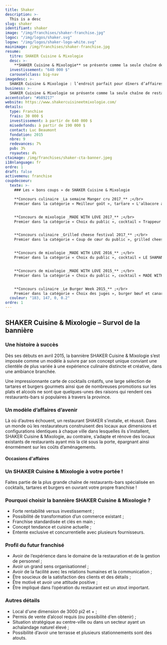 ```yaml
---
title: Shaker
description: >-
  This is a desc
slug: shaker
identifiant: shaker
image: "/img/franchises/shaker-franchise.jpg"
logoc: "/img/logos/shaker.svg"
logow: "/img/logos/shaker-logo-white.svg"
mainimage: /img/franchises/shaker-franchise.jpg
resume:
  titre: SHAKER Cuisine & Mixologie
  desc: >-
    **SHAKER Cuisine & Mixologie** se présente comme la seule chaîne de restaurants-bars spécialisée en cocktails, tartares et burgers gourmets. C’est dans un décor de style industriel chic que sa clientèle de tous âges abonde, du dîner à la fin de soirée, pour « Vivre l’expérience SHAKER », au gré d’alléchantes promotions hebdomadaires. 
  investissement: "640 000 $"
  carouselclass: big-nav
imagedesc: >-
  SHAKER Cuisine & Mixologie : l’endroit parfait pour dîners d’affaires, soupers tendance et sorties nocturnes. (Ci-dessus, le SHAKER Gatineau ; le 7e restaurant de la bannière). 
business: >-
  SHAKER Cuisine & Mixologie se présente comme la seule chaîne de restaurants-bars spécialisée en cocktails, tartares et burgers gourmets. C’est dans un décor de style industriel chic que sa clientèle de tous âges abonde, du dîner à la fin de soirée, pour « Vivre l’expérience SHAKER », au gré d’alléchantes promotions hebdomadaires.
accentcolor: "#b89217"
website: https://www.shakercuisineetmixologie.com/
details:
  type: Franchise
  frais: 30 000 $
  investissement: à partir de 640 000 $ 
  misedefonds: à partir de 190 000 $
  contact: Luc Beaumont
  fondation: 2015
  nbre: 9
  redevances: 7%
  pub: 3%
  royautes: 4%
ctaimage: /img/franchises/shaker-cta-banner.jpeg
i18nlanguage: fr
ordre: 1
draft: false
activemenu: franchise
coupdecoeur: 
  texte: >-
    ### Les « bons coups » de SHAKER Cuisine & Mixologie

    **Concours culinaire _La semaine Manger cru 2017_** ;</br>
    Premier dans la catégorie « Meilleur goût », tartare « L'albacore asiatique »


    **Concours de mixologie _MADE WITH LOVE 2017_** ;</br>
    Premier dans la catégorie « Choix du public », cocktail « Trappeur »


    **Concours culinaire _Grilled cheese festival 2017_** ;</br>
    Premier dans la catégorie « Coup de cœur du public », grilled cheese « Le P'TIT BAVEUX »


    **Concours de mixologie _MADE WITH LOVE 2016_** ;</br>
    Premier dans la catégorie « Choix du public », cocktail « LE SHAMAN »


    **Concours de mixologie _MADE WITH LOVE 2015_** ;</br>
    Premier dans la catégorie « Choix du public », cocktail « MADE WITH LOVE »


    **Concours culinaire _Le Burger Week 2015_** ;</br>
    Premier dans la catégorie « Choix des juges », burger bœuf et canard
  couleur: "183, 147, 0, 0.2"
ordre: 1
---
```

## SHAKER Cuisine & Mixologie – Survol de la bannière

### Une histoire à succès

Dès ses débuts en avril 2015, la bannière SHAKER Cuisine & Mixologie s’est imposée comme un modèle à suivre par son concept unique conviant une clientèle de plus variée à une expérience culinaire distincte et créative, dans une ambiance branchée. 

Une impressionnante carte de cocktails créatifs, une large sélection de tartares et burgers gourmets ainsi que de nombreuses promotions sur les plats et alcools ne sont que quelques-unes des raisons qui rendent ces restaurants-bars si populaires à travers la province.   

### Un modèle d’affaires d’avenir

Là où d’autres échouent, un restaurant SHAKER s’installe, et réussit. Dans un monde où les restaurateurs construisent des locaux aux dimensions et configurations identiques à chaque ville dans lesquelles ils s’installent, SHAKER Cuisine & Mixologie, au contraire, s’adapte et rénove des locaux existants de restaurants ayant mis la clé sous la porte, épargnant ainsi énormément sur les coûts d’aménagements. 

#### Occasions d'affaires

### Un SHAKER Cuisine & Mixologie à votre portée !

Faites partie de la plus grande chaîne de restaurants-bars spécialisée en cocktails, tartares et burgers en ouvrant votre propre franchise !

### Pourquoi choisir la bannière SHAKER Cuisine & Mixologie ?

- Forte rentabilité versus investissement ;
- Possibilité de transformation d’un commerce existant ;
- Franchise standardisée et clés en main ;
- Concept tendance et cuisine actuelle ;
- Entente exclusive et concurrentielle avec plusieurs fournisseurs.

### Profil du futur franchisé

- Avoir de l’expérience dans le domaine de la restauration et de la gestion de personnel ;
- Avoir un grand sens organisationnel ;
- Avoir de la facilité avec les relations humaines et la communication ;
- Être soucieux de la satisfaction des clients et des détails ;
- Être motivé et avoir une attitude positive ;
- Être impliqué dans l’opération du restaurant est un atout important.

### Autres détails

- Local d'une dimension de 3000 pi2 et + ;
- Permis de vente d’alcool requis (ou possibilité d’en obtenir) ;
- Situation stratégique au centre-ville ou dans un secteur ayant un achalandage naturel élevé ;
- Possibilité d’avoir une terrasse et plusieurs stationnements sont des atouts.

